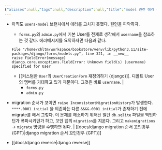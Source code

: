 ```yaml
---
{"aliases":null,"tags":null,"description":null,"title":"model 관련 에러 {django} {migration 순서}","created":"2023-07-19T13:49:49","updated":"2023-07-19T13:49:51","dg-publish":true,"permalink":"/docs/model 관련 에러 {django} {migration 순서}/","dgPassFrontmatter":true}
---
```



- 아직도 `users-model` 브랜치에서 에러를 고치지 못했다. 원인을 파악하자.
	- `forms.py`와 `admin.py`에서 기본 User를 전제로 생각해서 `username`을 참조하는 것 같다. 에러메시지를 요약하자면 다음과 같다.

	```
  File "/home/chltm/workspace/bookstore/venv/lib/python3.11/site-packages/django/forms/models.py", line 321, in __new__
	raise FieldError(message)
	django.core.exceptions.FieldError: Unknown field(s) (username) specified for User
	```

	- [[커스텀한 `User`의 `UserCreationForm` 재정의하기 {django}]]. 디폴트 User의 멤버를 기대하고 있기 때문이다. 그것은 바로 `username`. |
		- `forms.py`
		- `admin.py`
- migration 순서가 꼬이면 `raise InconsistentMigrationHistory`가 발생한다. `****.0001_initial` 을 의존하는 다른 `&&&&.0001_initial`가 존재하기 전에 migrate를 해서 그렇다. 이 문제를 해소하기 위해선 일단 `db.sqlite` 파일을 백업하던가 폭파시키던가 하고, 꼬인 앱의 `migration`를 지운다. 그리고 `makemigrations` → `migrate` 명령을 수행하면 된다. | [[docs/django migration 순서 꼬인경우 {GPT}\|django migration 순서 꼬인경우 {GPT}]]
- [[docs/django reverse\|django reverse]]
